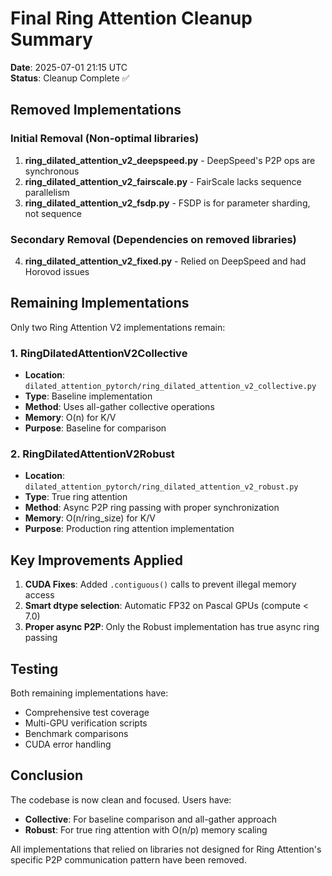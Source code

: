 # Final Ring Attention Cleanup Summary

**Date**: 2025-07-01 21:15 UTC  
**Status**: Cleanup Complete ✅

## Removed Implementations

### Initial Removal (Non-optimal libraries)
1. **ring_dilated_attention_v2_deepspeed.py** - DeepSpeed's P2P ops are synchronous
2. **ring_dilated_attention_v2_fairscale.py** - FairScale lacks sequence parallelism
3. **ring_dilated_attention_v2_fsdp.py** - FSDP is for parameter sharding, not sequence

### Secondary Removal (Dependencies on removed libraries)
4. **ring_dilated_attention_v2_fixed.py** - Relied on DeepSpeed and had Horovod issues

## Remaining Implementations

Only two Ring Attention V2 implementations remain:

### 1. RingDilatedAttentionV2Collective
- **Location**: `dilated_attention_pytorch/ring_dilated_attention_v2_collective.py`
- **Type**: Baseline implementation
- **Method**: Uses all-gather collective operations
- **Memory**: O(n) for K/V
- **Purpose**: Baseline for comparison

### 2. RingDilatedAttentionV2Robust
- **Location**: `dilated_attention_pytorch/ring_dilated_attention_v2_robust.py`
- **Type**: True ring attention
- **Method**: Async P2P ring passing with proper synchronization
- **Memory**: O(n/ring_size) for K/V
- **Purpose**: Production ring attention implementation

## Key Improvements Applied

1. **CUDA Fixes**: Added `.contiguous()` calls to prevent illegal memory access
2. **Smart dtype selection**: Automatic FP32 on Pascal GPUs (compute < 7.0)
3. **Proper async P2P**: Only the Robust implementation has true async ring passing

## Testing

Both remaining implementations have:
- Comprehensive test coverage
- Multi-GPU verification scripts
- Benchmark comparisons
- CUDA error handling

## Conclusion

The codebase is now clean and focused. Users have:
- **Collective**: For baseline comparison and all-gather approach
- **Robust**: For true ring attention with O(n/p) memory scaling

All implementations that relied on libraries not designed for Ring Attention's 
specific P2P communication pattern have been removed.